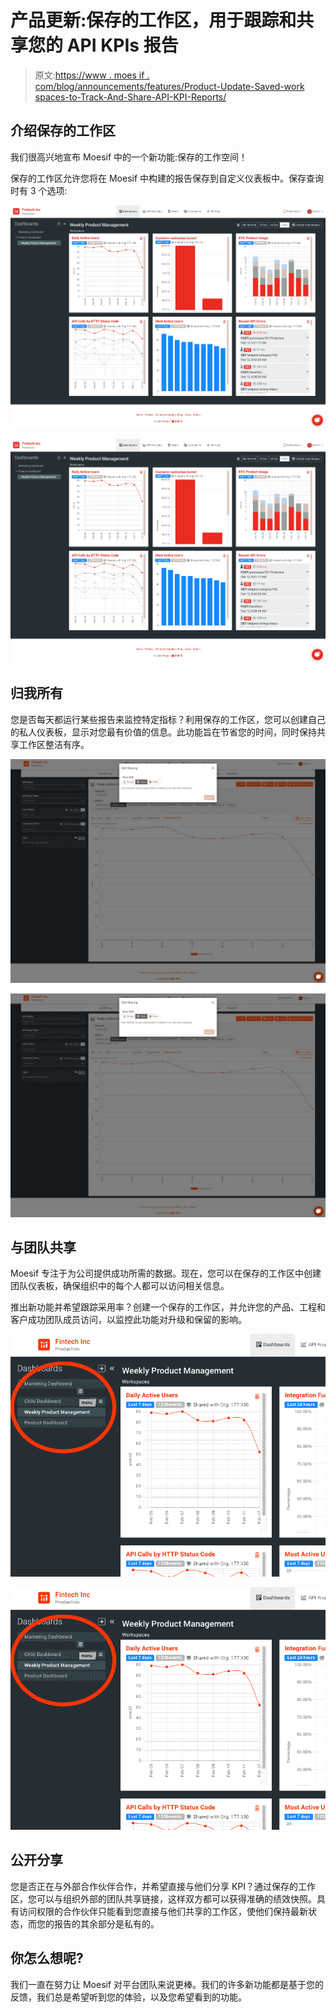 # 产品更新:保存的工作区，用于跟踪和共享您的 API KPIs 报告

> 原文:[https://www . moes if . com/blog/announcements/features/Product-Update-Saved-work spaces-to-Track-And-Share-API-KPI-Reports/](https://www.moesif.com/blog/announcements/features/Product-Update-Saved-Workspaces-to-Track-And-Share-API-KPI-Reports/)

## 介绍保存的工作区

我们很高兴地宣布 Moesif 中的一个新功能:保存的工作空间！

保存的工作区允许您将在 Moesif 中构建的报告保存到自定义仪表板中。保存查询时有 3 个选项:

<noscript><img src="img/109dc4aed5e35f1e1c82b549ad593ef7.png" width="" alt="Saved Workspace - Dashboard" title="" class="" data-original-src="https://blog.moesif.cimg/posts/dash-figure-1.png"/></noscript>

![Saved Workspace - Dashboard](img/109dc4aed5e35f1e1c82b549ad593ef7.png)

## 归我所有

您是否每天都运行某些报告来监控特定指标？利用保存的工作区，您可以创建自己的私人仪表板，显示对您最有价值的信息。此功能旨在节省您的时间，同时保持共享工作区整洁有序。

<noscript><img src="img/d1ba9819eaa4832a4d6a806cc041504f.png" width="" alt="Saved Team Workspace Dashboard" title="" class="" data-original-src="https://blog.moesif.cimg/posts/dash-edit-sharing.png"/></noscript>

![Saved Team Workspace Dashboard](img/d1ba9819eaa4832a4d6a806cc041504f.png)

## 与团队共享

Moesif 专注于为公司提供成功所需的数据。现在，您可以在保存的工作区中创建团队仪表板，确保组织中的每个人都可以访问相关信息。

推出新功能并希望跟踪采用率？创建一个保存的工作区，并允许您的产品、工程和客户成功团队成员访问，以监控此功能对升级和保留的影响。

<noscript><img src="img/38ef49f2c9993e9f524eac97396648c6.png" width="" alt="Shared KPI Workspace Dashboard" title="" class="" data-original-src="https://blog.moesif.cimg/posts/dash-figure-4-zoom.png"/></noscript>

![Shared KPI Workspace Dashboard](img/38ef49f2c9993e9f524eac97396648c6.png)

## 公开分享

您是否正在与外部合作伙伴合作，并希望直接与他们分享 KPI？通过保存的工作区，您可以与组织外部的团队共享链接，这样双方都可以获得准确的绩效快照。具有访问权限的合作伙伴只能看到您直接与他们共享的工作区，使他们保持最新状态，而您的报告的其余部分是私有的。

## 你怎么想呢?

我们一直在努力让 Moesif 对平台团队来说更棒。我们的许多新功能都是基于您的反馈，我们总是希望听到您的体验，以及您希望看到的功能。